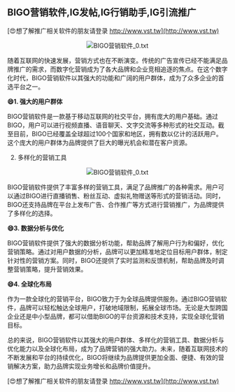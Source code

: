 ## **BIGO营销软件,IG发帖,IG行销助手,IG引流推广**

[😍想了解推广相关软件的朋友请登录 http://www.vst.tw](http://www.vst.tw)

 <center><img src="https://vst.tw/MP4/tuiguang/png/3.png" alt="BIGO营销软件_0.txt"></center>

随着互联网的快速发展，营销方式也在不断演变。传统的广告宣传已经不能满足品牌推广的需求，而数字化营销成为了各大品牌和企业竞相追逐的焦点。在这个数字化时代，BIGO营销软件以其强大的功能和广阔的用户群体，成为了众多企业的首选平台之一。

**😄1. 强大的用户群体**

BIGO营销软件是一款基于移动互联网的社交平台，拥有庞大的用户基础。通过BIGO，用户可以进行视频直播、语音聊天、文字交流等多种形式的社交互动。截至目前，BIGO已经覆盖全球超过100个国家和地区，拥有数以亿计的活跃用户。这个庞大的用户群体为品牌提供了巨大的曝光机会和潜在客户资源。

2. 多样化的营销工具

 <center><img src="https://vst.tw/MP4/tuiguang/png/3.png" alt="BIGO营销软件_0.txt"></center>

BIGO营销软件提供了丰富多样的营销工具，满足了品牌推广的各种需求。用户可以通过BIGO进行直播销售、粉丝互动、虚拟礼物赠送等形式的营销活动。同时，BIGO还支持品牌在平台上发布广告、合作推广等方式进行营销推广，为品牌提供了多样化的选择。

**😄3. 数据分析与优化**

BIGO营销软件提供了强大的数据分析功能，帮助品牌了解用户行为和偏好，优化营销策略。通过对用户数据的分析，品牌可以更加精准地定位目标用户群体，制定针对性的营销方案。同时，BIGO还提供了实时监测和反馈机制，帮助品牌及时调整营销策略，提升营销效果。

**😄4. 全球化布局**

作为一款全球化的营销平台，BIGO致力于为全球品牌提供服务。通过BIGO营销软件，品牌可以轻松触达全球用户，打破地域限制，拓展全球市场。无论是大型跨国企业还是中小型品牌，都可以借助BIGO的平台资源和技术支持，实现全球化营销目标。

总的来说，BIGO营销软件以其强大的用户群体、多样化的营销工具、数据分析与优化能力以及全球化布局，成为了品牌营销的强大助力。未来，随着互联网技术的不断发展和平台的持续优化，BIGO将继续为品牌提供更加全面、便捷、有效的营销解决方案，助力品牌实现业务增长和品牌价值提升。

[😍想了解推广相关软件的朋友请登录 http://www.vst.tw](http://www.vst.tw)



